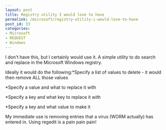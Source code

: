```yaml
---
layout: post
title: Registry utility I would love to have
permalink: /microsoft/registry-utility-i-would-love-to-have
post_id: 33
categories:
- Microsoft
- REQUEST
- Windows
---
```


I don't have this, but I certainly would use it.
A simple utility to do search and replace in the Microsoft Windows registry.

Ideally it would do the following:*Specify a list of values to delete - it would then remove ALL those values


*Specify a value and what to replace it with


*Specify a key and what key to replace it with


*Specify a key and what value to make it

My immediate use is removing entries that a virus (WORM actually) has entered in. Using regedit is a pain pain pain!
